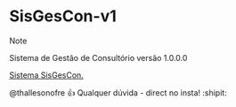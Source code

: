 # SisGesCon-v1

> [!NOTE]
> Sistema de Gestão de Consultório versão 1.0.0.0

[Sistema SisGesCon.](https://upload.wikimedia.org/wikipedia/commons/thumb/b/b0/NewTux.svg/500px-NewTux.svg.png)



@thallesonofre :+1: Qualquer dúvida - direct no insta! :shipit:
